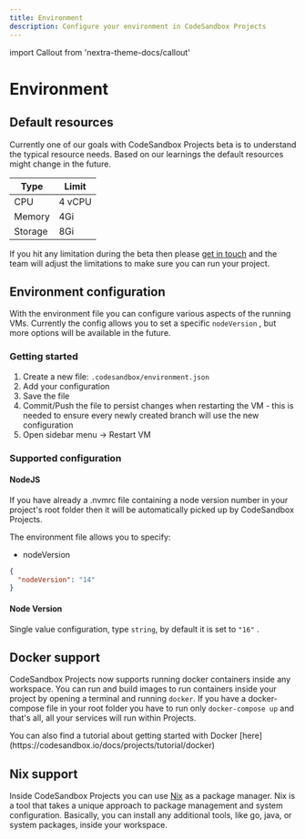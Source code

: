 ```yaml
---
title: Environment
description: Configure your environment in CodeSandbox Projects
---
```


import Callout from 'nextra-theme-docs/callout'

# Environment

## Default resources

Currently one of our goals with CodeSandbox Projects beta is to understand the typical resource needs. Based on our learnings the default resources might change in the future.

| Type | Limit |
|------|-------|
| CPU  |  4 vCPU     |
|  Memory    |   4Gi    |
|  Storage    |   8Gi    |

If you hit any limitation during the beta then please [get in touch](mailto:support@codesandbox.io) and the team will adjust the limitations to make sure you can run your project.

## Environment configuration

With the environment file you can configure various aspects of the running VMs. Currently the config allows you to set a specific `nodeVersion` , but more options will be available in the future.

### Getting started

1. Create a new file: `.codesandbox/environment.json`
2. Add your configuration
3. Save the file
4. Commit/Push the file to persist changes when restarting the VM - this is needed to ensure every newly created branch will use the new configuration
5. Open sidebar menu → Restart VM

### Supported configuration

#### NodeJS

<Callout>
If you have already a .nvmrc file containing a node version number in your project's root folder then it will be automatically picked up by CodeSandbox Projects.
</Callout>

The environment file allows you to specify:

- nodeVersion

```json
{
  "nodeVersion": "14"
}
```

#### Node Version

Single value configuration, type `string`, by default it is set to `"16"` .


## Docker support 

CodeSandbox Projects now supports running docker containers inside any workspace. You can run and build images to run containers inside your project by opening a terminal and running `docker`. If you have a docker-compose file in your root folder you have to run only `docker-compose up` and that's all, all your services will run within Projects.

<Callout>
You can also find a tutorial about getting started with Docker [here](https://codesandbox.io/docs/projects/tutorial/docker)
</Callout>

## Nix support

Inside CodeSandbox Projects you can use [Nix](https://nixos.org/) as a package manager. Nix is a tool that takes a unique approach to package management and system configuration. Basically, you can install any additional tools, like go, java, or system packages, inside your workspace.